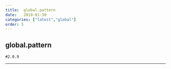 ```yaml
---
title:  global.pattern
date:   2019-01-30
categories: ["latest","global"]
order: 5
---
```


## global.pattern

`#2.0.9`

---
